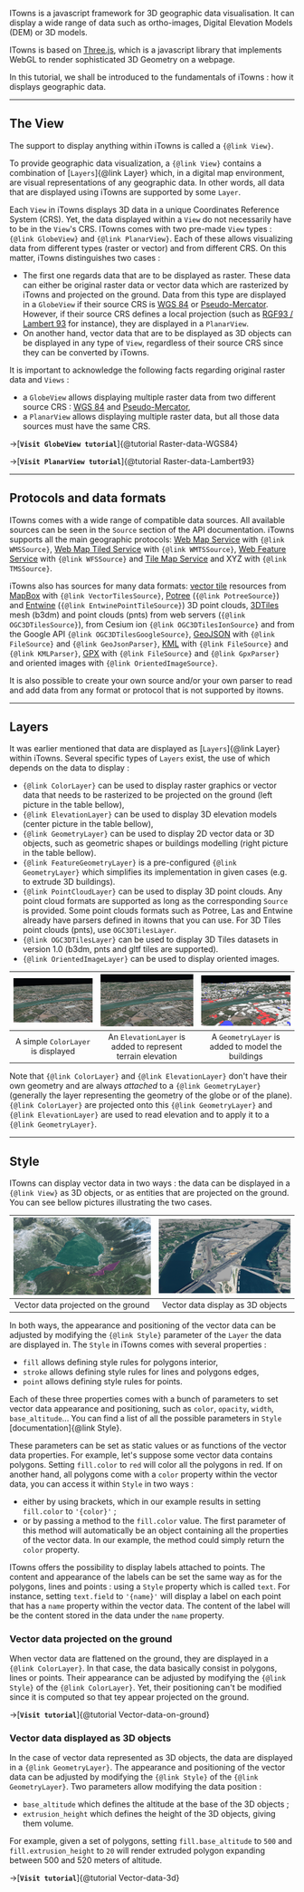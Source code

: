 ITowns is a javascript framework for 3D geographic data visualisation. 
It can display a wide range of data such as ortho-images, Digital Elevation Models (DEM) or 3D models.

ITowns is based on [Three.js](https://threejs.org/), which is a javascript library that implements WebGL to render sophisticated 3D Geometry on a webpage.

In this tutorial, we shall be introduced to the fundamentals of iTowns : how it displays geographic data.

***

## The View

The support to display anything within iTowns is called a `{@link View}`.

To provide geographic data visualization, a `{@link View}` contains a combination of [`Layers`]{@link Layer} which, in a digital map environment, are visual representations of any geographic data.
In other words, all data that are displayed using iTowns are supported by some `Layer`.

Each `View` in iTowns displays 3D data in a unique Coordinates Reference System (CRS). 
Yet, the data displayed within a `View` do not necessarily have to be in the `View`'s CRS.
ITowns comes with two pre-made `View` types : `{@link GlobeView}` and `{@link PlanarView}`.
Each of these allows visualizing data from different types (raster or vector) and from different CRS.
On this matter, iTowns distinguishes two cases : 

- The first one regards data that are to be displayed as raster. 
  These data can either be original raster data or vector data which are rasterized by iTowns and projected on the ground. 
  Data from this type are displayed in a `GlobeView` if their source CRS is [WGS 84](https://epsg.io/4326) or [Pseudo-Mercator](https://epsg.io/3857).
  However, if their source CRS defines a local projection (such as [RGF93 / Lambert 93](https://epsg.io/2154) for instance), they are displayed in a `PlanarView`.
- On another hand, vector data that are to be displayed as 3D objects can be displayed in any type of `View`, regardless of their source CRS since they can be converted by iTowns.

It is important to acknowledge the following facts regarding original raster data and `Views` :
- a `GlobeView` allows displaying multiple raster data from two different source CRS : [WGS 84](https://epsg.io/4326) and [Pseudo-Mercator](https://epsg.io/3857),
- a `PlanarView` allows displaying multiple raster data, but all those data sources must have the same CRS.

&rarr;[**`Visit GlobeView tutorial`**]{@tutorial Raster-data-WGS84}

&rarr;[**`Visit PlanarView tutorial`**]{@tutorial Raster-data-Lambert93}

***

## Protocols and data formats


ITowns comes with a wide range of compatible data sources. All available sources can be seen in the `Source` section of the
API documentation.
iTowns supports all the main geographic protocols: [Web Map Service](https://www.ogc.org/standards/wms) with `{@link WMSSource}`, 
[Web Map Tiled Service](https://www.ogc.org/standards/wmts) with `{@link WMTSSource}`, [Web Feature Service](https://www.ogc.org/standards/wfs)
with `{@link WFSSource}` and [Tile Map Service](https://wiki.osgeo.org/wiki/Tile_Map_Service_Specification) and XYZ with `{@link TMSSource}`.

iTowns also has sources for many data formats: [vector tile](https://docs.mapbox.com/help/glossary/vector-tiles/) resources from [MapBox](https://www.mapbox.com/) with `{@link VectorTilesSource}`, [Potree](https://github.com/potree/potree) (`{@link PotreeSource}`) and 
[Entwine](https://entwine.io/) (`{@link EntwinePointTileSource}`) 3D point clouds, [3DTiles](https://www.ogc.org/standards/3DTiles) 
mesh (b3dm) and point clouds (pnts) from web servers (`{@link OGC3DTilesSource}`), from Cesium ion `{@link OGC3DTilesIonSource}` and from the Google API `{@link OGC3DTilesGoogleSource}`, 
[GeoJSON](https://geojson.org/) with `{@link FileSource}` and `{@link GeoJsonParser}`, 
[KML](https://www.ogc.org/standards/kml) with `{@link FileSource}` and `{@link KMLParser}`, [GPX](https://www.topografix.com/gpx.asp)
with `{@link FileSource}` and `{@link GpxParser}` and oriented images with `{@link OrientedImageSource}`.

It is also possible to create your own source and/or your own parser to read and add data from any format or protocol that is not supported by itowns.

***

## Layers

It was earlier mentioned that data are displayed as [`Layers`]{@link Layer} within iTowns. 
Several specific types of `Layers` exist, the use of which depends on the data to display :

- `{@link ColorLayer}` can be used to display raster graphics or vector data that needs to be rasterized to be projected on the ground (left picture in the table bellow),
- `{@link ElevationLayer}` can be used to display 3D elevation models (center picture in the table bellow),
- `{@link GeometryLayer}` can be used to display 2D vector data or 3D objects, such as geometric shapes or buildings modelling (right picture in the table bellow).
- `{@link FeatureGeometryLayer}` is a pre-configured `{@link GeometryLayer}` which simplifies its implementation in given cases (e.g. to extrude 3D buildings).
- `{@link PointCloudLayer}` can be used to display 3D point clouds. Any point cloud formats are supported as long as the corresponding `Source` is provided.
Some point clouds formats such as Potree, Las and Entwine already have parsers defined in itowns that you can use. For 3D Tiles point clouds (pnts), use
`OGC3DTilesLayer`.
- `{@link OGC3DTilesLayer}` can be used to display 3D Tiles datasets in version 1.0 (b3dm, pnts and gltf tiles are supported).
- `{@link OrientedImageLayer}` can be used to display oriented images.


| ![color layer](images/Fundamentals-1.png) | ![elevation layer](images/Fundamentals-2.png) | ![geometry layer](images/Fundamentals-3.png) |
| :---: | :---: | :---: |
| A simple `ColorLayer` is displayed | An `ElevationLayer` is added to represent terrain elevation | A `GeometryLayer` is added to model the buildings |

Note that `{@link ColorLayer}` and `{@link ElevationLayer}` don't have their own geometry and are always *attached* to a `{@link GeometryLayer}` (generally the layer representing the geometry of the globe or of the plane). `{@link ColorLayer}` are projected onto this `{@link GeometryLayer}` and `{@link ElevationLayer}` are used to read elevation and to apply it to a `{@link GeometryLayer}`.

***

## Style

ITowns can display vector data in two ways : the data can be displayed in a `{@link View}` as 3D objects, or as entities that are projected on the ground.
You can see bellow pictures illustrating the two cases.

| ![flattened vector data](images/Fundamentals-4.png) | ![3d vector data](images/Fundamentals-5.png) |
| :---: | :---: |
| Vector data projected on the ground | Vector data display as 3D objects |

In both ways, the appearance and positioning of the vector data can be adjusted by modifying the `{@link Style}` parameter of the `Layer` the data are displayed in.
The `Style` in iTowns comes with several properties : 
- `fill` allows defining style rules for polygons interior,
- `stroke` allows defining style rules for lines and polygons edges,
- `point` allows defining style rules for points.

Each of these three properties comes with a bunch of parameters to set vector data appearance and positioning, such as `color`, `opacity`, `width`, `base_altitude`...
You can find a list of all the possible parameters in `Style` [documentation]{@link Style}.

These parameters can be set as static values or as functions of the vector data properties.
For example, let's suppose some vector data contains polygons.
Setting `fill.color` to `red` will color all the polygons in red.
If on another hand, all polygons come with a `color` property within the vector data, you can access it within `Style` in two ways :
- either by using brackets, which in our example results in setting `fill.color` to `'{color}'` ;
- or by passing a method to the `fill.color` value. 
  The first parameter of this method will automatically be an object containing all the properties of the vector data.
  In our example, the method could simply return the `color` property.

ITowns offers the possibility to display labels attached to points.
The content and appearance of the labels can be set the same way as for the polygons, lines and points : using a `Style` property which is called `text`.
For instance, setting `text.field` to `'{name}'` will display a label on each point that has a `name` property within the vector data.
The content of the label will be the content stored in the data under the `name` property.

### Vector data projected on the ground

When vector data are flattened on the ground, they are displayed in a `{@link ColorLayer}`. 
In that case, the data basically consist in polygons, lines or points.
Their appearance can be adjusted by modifying the `{@link Style}` of the `{@link ColorLayer}`. 
Yet, their positioning can't be modified since it is computed so that tey appear projected on the ground.

&rarr;[**`Visit tutorial`**]{@tutorial Vector-data-on-ground}

### Vector data displayed as 3D objects

In the case of vector data represented as 3D objects, the data are displayed in a `{@link GeometryLayer}`.
The appearance and positioning of the vector data can be adjusted by modifying the `{@link Style}` of the `{@link GeometryLayer}`.
Two parameters allow modifying the data position :
- `base_altitude` which defines the altitude at the base of the 3D objects ;
- `extrusion_height` which defines the height of the 3D objects, giving them volume.

For example, given a set of polygons, setting `fill.base_altitude` to `500` and `fill.extrusion_height` to `20` will render extruded polygon expanding between 500 and 520 meters of altitude.

&rarr;[**`Visit tutorial`**]{@tutorial Vector-data-3d}
